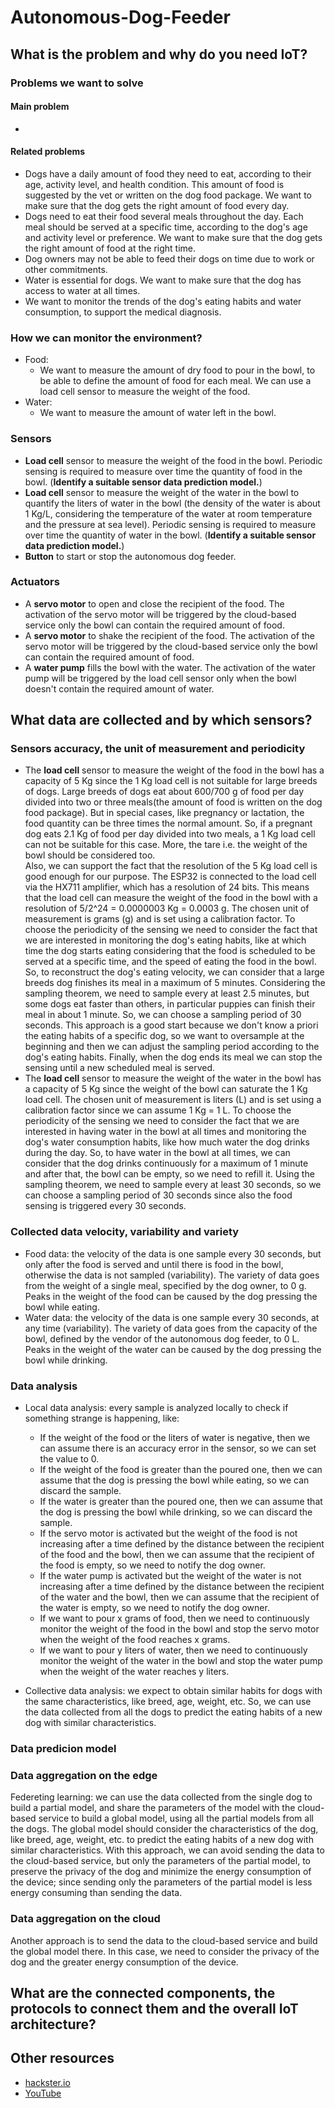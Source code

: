 # Autonomous-Dog-Feeder

## What is the problem and why do you need IoT?

### Problems we want to solve

#### Main problem

- 

#### Related problems

- Dogs have a daily amount of food they need to eat, according to their age, activity level, and health condition. This amount of food is suggested by the vet or written on the dog food package. We want to make sure that the dog gets the right amount of food every day.
- Dogs need to eat their food several meals throughout the day. Each meal should be served at a specific time, according to the dog's age and activity level or preference. We want to make sure that the dog gets the right amount of food at the right time.
- Dog owners may not be able to feed their dogs on time due to work or other commitments.
- Water is essential for dogs. We want to make sure that the dog has access to water at all times.
- We want to monitor the trends of the dog's eating habits and water consumption, to support the medical diagnosis.

### How we can monitor the environment?

- Food:
  - We want to measure the amount of dry food to pour in the bowl, to be able to define the amount of food for each meal. We can use a load cell sensor to measure the weight of the food.
- Water:
  - We want to measure the amount of water left in the bowl.

### Sensors

- **Load cell** sensor to measure the weight of the food in the bowl.
Periodic sensing is required to measure over time the quantity of food in the bowl.
(**Identify a suitable sensor data prediction model.**)
- **Load cell** sensor to measure the weight of the water in the bowl to quantify the liters of water in the bowl (the density of the water is about 1 Kg/L, considering the temperature of the water at room temperature and the pressure at sea level).
Periodic sensing is required to measure over time the quantity of water in the bowl.
(**Identify a suitable sensor data prediction model.**)
- **Button** to start or stop the autonomous dog feeder.

### Actuators

- A **servo motor** to open and close the recipient of the food.
The activation of the servo motor will be triggered by the cloud-based service only the bowl can contain the required amount of food.
- A **servo motor** to shake the recipient of the food. The activation of the servo motor will be triggered by the cloud-based service only the bowl can contain the required amount of food.
- A **water pump** fills the bowl with the water.
The activation of the water pump will be triggered by the load cell sensor only when the bowl doesn't contain the required amount of water.

## What data are collected and by which sensors?

### Sensors accuracy, the unit of measurement and periodicity

- The **load cell** sensor to measure the weight of the food in the bowl has a capacity of 5 Kg since the 1 Kg load cell is not suitable for large breeds of dogs.
Large breeds of dogs eat about 600/700 g of food per day divided into two or three meals(the amount of food is written on the dog food package). But in special cases, like pregnancy or lactation, the food quantity can be three times the normal amount. So, if a pregnant dog eats 2.1 Kg of food per day divided into two meals, a 1 Kg load cell can not be suitable for this case. More, the tare i.e. the weight of the bowl should be considered too.  
Also, we can support the fact that the resolution of the 5 Kg load cell is good enough for our purpose. The ESP32 is connected to the load cell via the HX711 amplifier, which has a resolution of 24 bits. This means that the load cell can measure the weight of the food in the bowl with a resolution of 5/2^24 = 0.0000003 Kg = 0.0003 g.
The chosen unit of measurement is grams (g) and is set using a calibration factor.
To choose the periodicity of the sensing we need to consider the fact that we are interested in monitoring the dog's eating habits, like at which time the dog starts eating considering that the food is scheduled to be served at a specific time, and the speed of eating the food in the bowl. So, to reconstruct the dog's eating velocity, we can consider that a large breeds dog finishes its meal in a maximum of 5 minutes.
Considering the sampling theorem, we need to sample every at least 2.5 minutes, but some dogs eat faster than others, in particular puppies can finish their meal in about 1 minute. So, we can choose a sampling period of 30 seconds.
This approach is a good start because we don't know a priori the eating habits of a specific dog, so we want to oversample at the beginning and then we can adjust the sampling period according to the dog's eating habits.
Finally, when the dog ends its meal we can stop the sensing until a new scheduled meal is served.
- The **load cell** sensor to measure the weight of the water in the bowl has a capacity of 5 Kg since the weight of the bowl can saturate the 1 Kg load cell.
The chosen unit of measurement is liters (L) and is set using a calibration factor since we can assume 1 Kg = 1 L.
To choose the periodicity of the sensing we need to consider the fact that we are interested in having water in the bowl at all times and monitoring the dog's water consumption habits, like how much water the dog drinks during the day.
So, to have water in the bowl at all times, we can consider that the dog drinks continuously for a maximum of 1 minute and after that, the bowl can be empty, so we need to refill it.
Using the sampling theorem, we need to sample every at least 30 seconds, so we can choose a sampling period of 30 seconds since also the food sensing is triggered every 30 seconds.
  
### Collected data velocity, variability and variety

- Food data: the velocity of the data is one sample every 30 seconds, but only after the food is served and until there is food in the bowl, otherwise the data is not sampled (variability). The variety of data goes from the weight of a single meal, specified by the dog owner, to 0 g. Peaks in the weight of the food can be caused by the dog pressing the bowl while eating.
- Water data: the velocity of the data is one sample every 30 seconds, at any time (variability). The variety of data goes from the capacity of the bowl, defined by the vendor of the autonomous dog feeder, to 0 L. Peaks in the weight of the water can be caused by the dog pressing the bowl while drinking.

### Data analysis

- Local data analysis: every sample is analyzed locally to check if something strange is happening, like:
  - If the weight of the food or the liters of water is negative, then we can assume there is an accuracy error in the sensor, so we can set the value to 0.
  - If the weight of the food is greater than the poured one, then we can assume that the dog is pressing the bowl while eating, so we can discard the sample.
  - If the water is greater than the poured one, then we can assume that the dog is pressing the bowl while drinking, so we can discard the sample.
  - If the servo motor is activated but the weight of the food is not increasing after a time defined by the distance between the recipient of the food and the bowl, then we can assume that the recipient of the food is empty, so we need to notify the dog owner.
  - If the water pump is activated but the weight of the water is not increasing after a time defined by the distance between the recipient of the water and the bowl, then we can assume that the recipient of the water is empty, so we need to notify the dog owner.
  - If we want to pour x grams of food, then we need to continuously monitor the weight of the food in the bowl and stop the servo motor when the weight of the food reaches x grams.
  - If we want to pour y liters of water, then we need to continuously monitor the weight of the water in the bowl and stop the water pump when the weight of the water reaches y liters.

- Collective data analysis: we expect to obtain similar habits for dogs with the same characteristics, like breed, age, weight, etc. So, we can use the data collected from all the dogs to predict the eating habits of a new dog with similar characteristics.

### Data predicion model

### Data aggregation on the edge

Federeting learning: we can use the data collected from the single dog to build a partial model, and share the parameters of the model with the cloud-based service to build a global model, using all the partial models from all the dogs.
The global model should consider the characteristics of the dog, like breed, age, weight, etc. to predict the eating habits of a new dog with similar characteristics.
With this approach, we can avoid sending the data to the cloud-based service, but only the parameters of the partial model, to preserve the privacy of the dog and minimize the energy consumption of the device; since sending only the parameters of the partial model is less energy consuming than sending the data.

### Data aggregation on the cloud

Another approach is to send the data to the cloud-based service and build the global model there. In this case, we need to consider the privacy of the dog and the greater energy consumption of the device.

## What are the connected components, the protocols to connect them and the overall IoT architecture?

## Other resources

- [hackster.io]()
- [YouTube]()